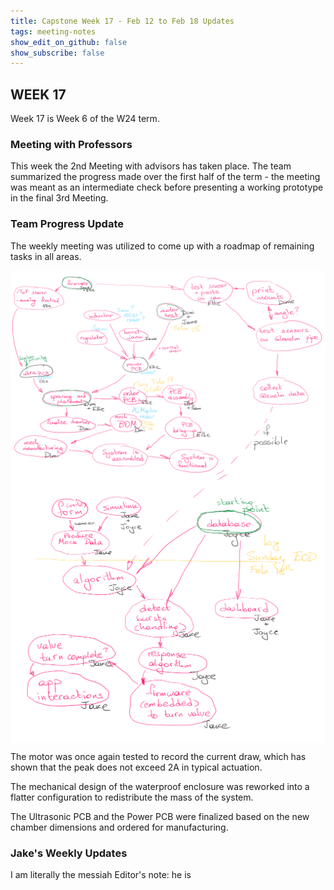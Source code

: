 ```yaml
---
title: Capstone Week 17 - Feb 12 to Feb 18 Updates
tags: meeting-notes
show_edit_on_github: false
show_subscribe: false
---
```


<style>
  img {
  display: block;
  margin-left: auto;
  margin-right: auto;
  }
</style>

## WEEK 17

Week 17 is Week 6 of the W24 term.

### Meeting with Professors
This week the 2nd Meeting with advisors has taken place. The team summarized the progress made over the first half of the term - the meeting was meant as an intermediate check before presenting a working prototype in the final 3rd Meeting.

### Team Progress Update

The weekly meeting was utilized to come up with a roadmap of remaining tasks in all areas.

<img src="https://github.com/pipyns/pipyns.github.io/blob/master/assets/Roadmap1.png" alt="Image of the first half of the task roadmap" width=600>

<style>
  img {
  display: block;
  margin-left: auto;
  margin-right: auto;
  }
</style>
<img src="https://github.com/pipyns/pipyns.github.io/blob/master/assets/Roadmap2.png" alt="Image of the second half of the task roadmap" width=600>

The motor was once again tested to record the current draw, which has shown that the peak does not exceed 2A in typical actuation.

The mechanical design of the waterproof enclosure was reworked into a flatter configuration to redistribute the mass of the system.

The Ultrasonic PCB and the Power PCB were finalized based on the new chamber dimensions and ordered for manufacturing.

### Jake's Weekly Updates
I am literally the messiah
Editor's note: he is

<!--more-->
